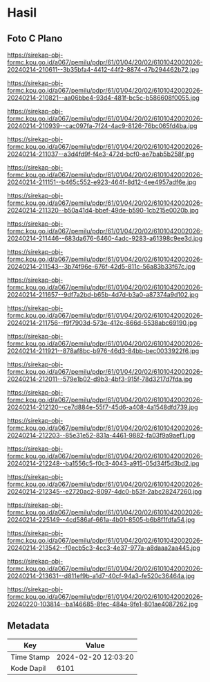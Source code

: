 # Hasil

## Foto C Plano

https://sirekap-obj-formc.kpu.go.id/a067/pemilu/pdpr/61/01/04/20/02/6101042002026-20240214-210611--3b35bfa4-4412-44f2-8874-47b294462b72.jpg

https://sirekap-obj-formc.kpu.go.id/a067/pemilu/pdpr/61/01/04/20/02/6101042002026-20240214-210821--aa06bbe4-93d4-481f-bc5c-b586608f0055.jpg

https://sirekap-obj-formc.kpu.go.id/a067/pemilu/pdpr/61/01/04/20/02/6101042002026-20240214-210939--cac097fa-7f24-4ac9-8126-76bc065fd4ba.jpg

https://sirekap-obj-formc.kpu.go.id/a067/pemilu/pdpr/61/01/04/20/02/6101042002026-20240214-211037--a3d4fd9f-f4e3-472d-bcf0-ae7bab5b258f.jpg

https://sirekap-obj-formc.kpu.go.id/a067/pemilu/pdpr/61/01/04/20/02/6101042002026-20240214-211151--b465c552-e923-464f-8d12-4ee4957adf6e.jpg

https://sirekap-obj-formc.kpu.go.id/a067/pemilu/pdpr/61/01/04/20/02/6101042002026-20240214-211320--b50a41d4-bbef-49de-b590-1cb215e0020b.jpg

https://sirekap-obj-formc.kpu.go.id/a067/pemilu/pdpr/61/01/04/20/02/6101042002026-20240214-211446--683da676-6460-4adc-9283-a61398c9ee3d.jpg

https://sirekap-obj-formc.kpu.go.id/a067/pemilu/pdpr/61/01/04/20/02/6101042002026-20240214-211543--3b74f96e-676f-42d5-811c-56a83b33f67c.jpg

https://sirekap-obj-formc.kpu.go.id/a067/pemilu/pdpr/61/01/04/20/02/6101042002026-20240214-211657--9df7a2bd-b65b-4d7d-b3a0-a87374a9d102.jpg

https://sirekap-obj-formc.kpu.go.id/a067/pemilu/pdpr/61/01/04/20/02/6101042002026-20240214-211756--f9f7903d-573e-412c-866d-5538abc69190.jpg

https://sirekap-obj-formc.kpu.go.id/a067/pemilu/pdpr/61/01/04/20/02/6101042002026-20240214-211921--878af8bc-b976-46d3-84bb-bec0033922f6.jpg

https://sirekap-obj-formc.kpu.go.id/a067/pemilu/pdpr/61/01/04/20/02/6101042002026-20240214-212011--579e1b02-d9b3-4bf3-915f-78d3217d7fda.jpg

https://sirekap-obj-formc.kpu.go.id/a067/pemilu/pdpr/61/01/04/20/02/6101042002026-20240214-212120--ce7d884e-55f7-45d6-a408-4a1548dfd739.jpg

https://sirekap-obj-formc.kpu.go.id/a067/pemilu/pdpr/61/01/04/20/02/6101042002026-20240214-212203--85e31e52-831a-4461-9882-fa03f9a9aef1.jpg

https://sirekap-obj-formc.kpu.go.id/a067/pemilu/pdpr/61/01/04/20/02/6101042002026-20240214-212248--ba1556c5-f0c3-4043-a915-05d34f5d3bd2.jpg

https://sirekap-obj-formc.kpu.go.id/a067/pemilu/pdpr/61/01/04/20/02/6101042002026-20240214-212345--e2720ac2-8097-4dc0-b53f-2abc28247260.jpg

https://sirekap-obj-formc.kpu.go.id/a067/pemilu/pdpr/61/01/04/20/02/6101042002026-20240214-225149--4cd586af-661a-4b01-8505-b6b8f1fdfa54.jpg

https://sirekap-obj-formc.kpu.go.id/a067/pemilu/pdpr/61/01/04/20/02/6101042002026-20240214-213542--f0ecb5c3-4cc3-4e37-977a-a8daaa2aa445.jpg

https://sirekap-obj-formc.kpu.go.id/a067/pemilu/pdpr/61/01/04/20/02/6101042002026-20240214-213631--d811ef9b-a1d7-40cf-94a3-fe520c36464a.jpg

https://sirekap-obj-formc.kpu.go.id/a067/pemilu/pdpr/61/01/04/20/02/6101042002026-20240220-103814--ba146685-8fec-484a-9fe1-801ae4087262.jpg


## Metadata

| Key        | Value               |
| ---------- | ------------------- |
| Time Stamp | 2024-02-20 12:03:20 |
| Kode Dapil | 6101                |



